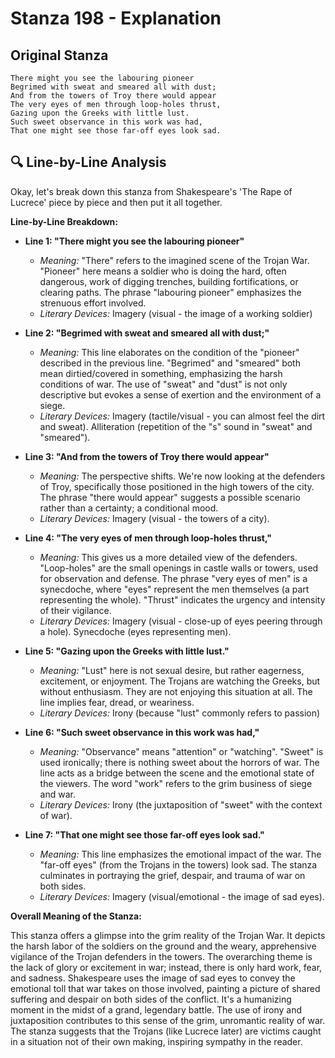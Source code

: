 # Stanza 198 - Explanation

## Original Stanza
```
There might you see the labouring pioneer
Begrimed with sweat and smeared all with dust;
And from the towers of Troy there would appear
The very eyes of men through loop-holes thrust,
Gazing upon the Greeks with little lust.
Such sweet observance in this work was had,
That one might see those far-off eyes look sad.
```

## 🔍 Line-by-Line Analysis
Okay, let's break down this stanza from Shakespeare's 'The Rape of Lucrece' piece by piece and then put it all together.

**Line-by-Line Breakdown:**

*   **Line 1: "There might you see the labouring pioneer"**

    *   *Meaning:* "There" refers to the imagined scene of the Trojan War. "Pioneer" here means a soldier who is doing the hard, often dangerous, work of digging trenches, building fortifications, or clearing paths.  The phrase "labouring pioneer" emphasizes the strenuous effort involved.
    *   *Literary Devices:* Imagery (visual - the image of a working soldier)

*   **Line 2: "Begrimed with sweat and smeared all with dust;"**

    *   *Meaning:* This line elaborates on the condition of the "pioneer" described in the previous line. "Begrimed" and "smeared" both mean dirtied/covered in something, emphasizing the harsh conditions of war. The use of "sweat" and "dust" is not only descriptive but evokes a sense of exertion and the environment of a siege.
    *   *Literary Devices:* Imagery (tactile/visual - you can almost feel the dirt and sweat). Alliteration (repetition of the "s" sound in "sweat" and "smeared").

*   **Line 3: "And from the towers of Troy there would appear"**

    *   *Meaning:* The perspective shifts. We're now looking at the defenders of Troy, specifically those positioned in the high towers of the city. The phrase "there would appear" suggests a possible scenario rather than a certainty; a conditional mood.
    *   *Literary Devices:* Imagery (visual - the towers of a city).

*   **Line 4: "The very eyes of men through loop-holes thrust,"**

    *   *Meaning:* This gives us a more detailed view of the defenders. "Loop-holes" are the small openings in castle walls or towers, used for observation and defense. The phrase "very eyes of men" is a synecdoche, where "eyes" represent the men themselves (a part representing the whole).  "Thrust" indicates the urgency and intensity of their vigilance.
    *   *Literary Devices:* Imagery (visual - close-up of eyes peering through a hole). Synecdoche (eyes representing men).

*   **Line 5: "Gazing upon the Greeks with little lust."**

    *   *Meaning:* "Lust" here is not sexual desire, but rather eagerness, excitement, or enjoyment. The Trojans are watching the Greeks, but without enthusiasm. They are not enjoying this situation at all. The line implies fear, dread, or weariness.
    *   *Literary Devices:* Irony (because "lust" commonly refers to passion)

*   **Line 6: "Such sweet observance in this work was had,"**

    *   *Meaning:* "Observance" means "attention" or "watching". "Sweet" is used ironically; there is nothing sweet about the horrors of war. The line acts as a bridge between the scene and the emotional state of the viewers. The word "work" refers to the grim business of siege and war.
    *   *Literary Devices:* Irony (the juxtaposition of "sweet" with the context of war).

*   **Line 7: "That one might see those far-off eyes look sad."**

    *   *Meaning:* This line emphasizes the emotional impact of the war. The "far-off eyes" (from the Trojans in the towers) look sad. The stanza culminates in portraying the grief, despair, and trauma of war on both sides.
    *   *Literary Devices:* Imagery (visual/emotional - the image of sad eyes).

**Overall Meaning of the Stanza:**

This stanza offers a glimpse into the grim reality of the Trojan War. It depicts the harsh labor of the soldiers on the ground and the weary, apprehensive vigilance of the Trojan defenders in the towers. The overarching theme is the lack of glory or excitement in war; instead, there is only hard work, fear, and sadness. Shakespeare uses the image of sad eyes to convey the emotional toll that war takes on those involved, painting a picture of shared suffering and despair on both sides of the conflict. It's a humanizing moment in the midst of a grand, legendary battle. The use of irony and juxtaposition contributes to this sense of the grim, unromantic reality of war. The stanza suggests that the Trojans (like Lucrece later) are victims caught in a situation not of their own making, inspiring sympathy in the reader.

